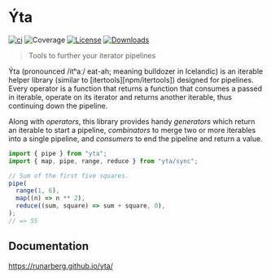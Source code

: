 # Ýta

[![ci](https://github.com/runarberg/yta/actions/workflows/ci.yml/badge.svg?branch=main)](https://github.com/runarberg/yta/actions/workflows/ci.yml)
![Coverage](https://runarberg.github.io/yta/coverage-badge.svg)
[![License](https://img.shields.io/npm/l/yta)](https://github.com/runarberg/yta/blob/main/LICENSE)
[![Downloads](https://img.shields.io/npm/dm/yta)](https://npm-stat.com/charts.html?package=yta)

> Tools to further your iterator pipelines

Ýta (pronounced /itʰaː/ eat-ah; meaning bulldozer in Icelandic) is an
iterable helper library (similar to [itertools][npm/itertools])
designed for pipelines. Every operator is a function that returns a
function that consumes a passed in iterable, operate on its iterator
and returns another iterable, thus continuing down the pipeline.

Along with _operators_, this library provides handy _generators_ which
return an iterable to start a pipeline, _combinators_ to merge two or
more iterables into a single pipeline, and _consumers_ to end the
pipeline and return a value.

```js
import { pipe } from "yta";
import { map, pipe, range, reduce } from "yta/sync";

// Sum of the first five squares.
pipe(
  range(1, 6),
  map((n) => n ** 2),
  reduce((sum, square) => sum + square, 0),
);
// => 55
```

## Documentation

https://runarberg.github.io/yta/
